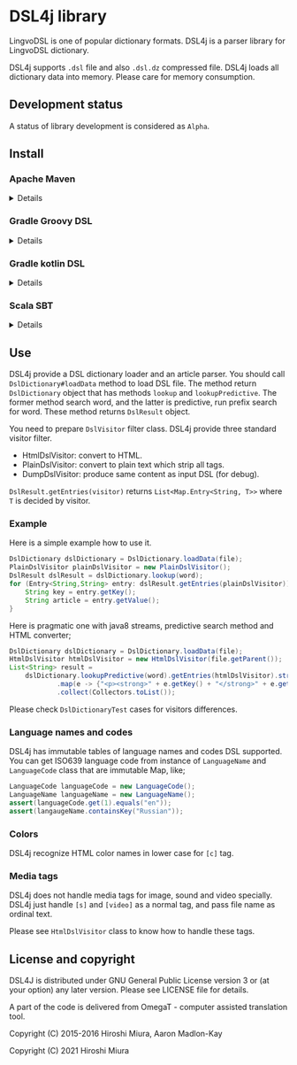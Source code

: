 # DSL4j library

LingvoDSL is one of popular dictionary formats.
DSL4j is a parser library for LingvoDSL dictionary.

DSL4j supports `.dsl` file and also `.dsl.dz` compressed file.
DSL4j loads all dictionary data into memory. Please care
for memory consumption.

## Development status

A status of library development is considered as `Alpha`.


## Install

### Apache Maven

<details>

```xml
<dependency>
  <groupId>io.github.eb4j</groupId>
  <artifactId>dsl4j</artifactId>
  <version>0.2.3</version>
</dependency>
```

</details>

### Gradle Groovy DSL

<details>

```groovy
implementation 'io.github.eb4j:dsl4j:0.2.3'
```
</details>

### Gradle kotlin DSL

<details>

```kotlin
implementation("io.github.eb4j:dsl4j:0.2.3")
```

</details>

### Scala SBT 

<details>

```
libraryDependencies += "io.github.eb4j" % "dsl4j" % "0.2.3"
```

</details>

## Use

DSL4j provide a DSL dictionary loader and an article parser.
You should call `DslDictionary#loadData` method to load DSL file.
The method return `DslDictionary` object that has methods
`lookup` and `lookupPredictive`. The former method search word,
and the latter is predictive, run prefix search for word.
These method returns `DslResult` object.

You need to prepare `DslVisitor` filter class.
DSL4j provide three standard visitor filter.

* HtmlDslVisitor: convert to HTML.
* PlainDslVisitor: convert to plain text which strip all tags.
* DumpDslVisitor: produce same content as input DSL (for debug).

`DslResult.getEntries(visitor)` returns `List<Map.Entry<String, T>>`
where `T` is decided by visitor.

### Example

Here is a simple example how to use it.

```java
DslDictionary dslDictionary = DslDictionary.loadData(file);
PlainDslVisitor plainDslVisitor = new PlainDslVisitor();
DslResult dslResult = dslDictionary.lookup(word);
for (Entry<String,String> entry: dslResult.getEntries(plainDslVisitor)) {
    String key = entry.getKey();
    String article = entry.getValue();
}
```

Here is pragmatic one with java8 streams, predictive search method and HTML converter;

```java
DslDictionary dslDictionary = DslDictionary.loadData(file);
HtmlDslVisitor htmlDslVisitor = new HtmlDslVisitor(file.getParent());
List<String> result =
    dslDictionary.lookupPredictive(word).getEntries(htmlDslVisitor).stream()
            .map(e -> {"<p><strong>" + e.getKey() + "</strong>" + e.getValue() + "</p>"})
            .collect(Collectors.toList());
```

Please check `DslDictionaryTest` cases for visitors differences.

### Language names and codes

DSL4j has immutable tables of language names and codes DSL supported.
You can get ISO639 language code from instance of `LanguageName` and `LanguageCode` class
that are immutable Map, like;

```java
LanguageCode languageCode = new LanguageCode();
LanguageName languageName = new LanguageName();
assert(languageCode.get(1).equals("en"));
assert(langaugeName.containsKey("Russian"));
```

### Colors

DSL4j recognize HTML color names in lower case for `[c]` tag.

### Media tags

DSL4j does not handle media tags for image, sound and video specially.
DSL4j just handle `[s]` and `[video]` as a normal tag, and pass file name as
ordinal text.

Please see `HtmlDslVisitor` class to know how to handle these tags.

## License and copyright

DSL4J is distributed under GNU General Public License version 3 or (at your option) any later version.
Please see LICENSE file for details.

A part of the code is delivered from OmegaT - computer assisted translation tool.

Copyright (C) 2015-2016 Hiroshi Miura, Aaron Madlon-Kay
 
Copyright (C) 2021 Hiroshi Miura
